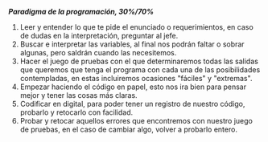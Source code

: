 
**_Paradigma de la programación, 30%/70%_**
1. Leer y entender lo que te pide el enunciado o requerimientos, en caso de dudas en la interpretación, preguntar al jefe.
2. Buscar e interpretar las variables, al final nos podrán faltar o sobrar algunas, pero saldrán cuando las necesitemos.
3. Hacer el juego de pruebas con el que determinaremos todas las salidas que queremos que tenga el programa con cada una de las posibilidades contempladas, en estas incluiremos ocasiones "fáciles" y "extremas".
4. Empezar haciendo el código en papel, esto nos ira bien para pensar mejor y tener las cosas más claras.
5. Codificar en digital, para poder tener un registro de nuestro código, probarlo y retocarlo con facilidad.
6. Probar y retocar aquellos errores que encontremos con nuestro juego de pruebas, en el caso de cambiar algo, volver a probarlo entero.
